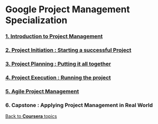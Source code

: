 # Google Project Management Specialization

### [1. Introduction to Project Management](./C1-Foundations/c1-foundation.md)

### [2. Project Initiation : Starting a successful Project](./C2-Initiation/c2-Initiation.md)

### [3. Project Planning : Putting it all together](./C3-Planning/c3-Project-Planning.md)

### [4. Project Execution : Running the project](./C4-Execution/c4-Project-Execution.md)

### [5. Agile Project Management](./C5-Agile-Project-Management/c5-agile-project-management.md)

### 6. Capstone : Applying Project Management in Real World


[Back to __Coursera__ topics](../README.md)

